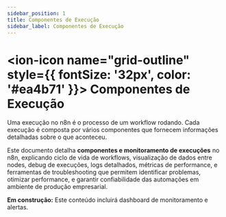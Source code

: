 ```yaml
---
sidebar_position: 1
title: Componentes de Execução
sidebar_label: Componentes de Execução
---
```


# <ion-icon name="grid-outline" style={{ fontSize: '32px', color: '#ea4b71' }}></ion-icon> Componentes de Execução

Uma execução no n8n é o processo de um workflow rodando. Cada execução é composta por vários componentes que fornecem informações detalhadas sobre o que aconteceu.

Este documento detalha **componentes e monitoramento de execuções** no n8n, explicando ciclo de vida de workflows, visualização de dados entre nodes, debug de execuções, logs detalhados, métricas de performance, e ferramentas de troubleshooting que permitem identificar problemas, otimizar performance, e garantir confiabilidade das automações em ambiente de produção empresarial.

<div class="em-construcao">

  <strong>Em construção:</strong> Este conteúdo incluirá dashboard de monitoramento e alertas.
</div>
